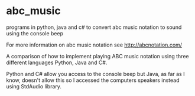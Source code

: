 abc_music
=========

programs in python, java and c# to convert abc music notation to sound using the console beep 


For more information on abc music notation see http://abcnotation.com/

A comparison of how to implement playing ABC music notation using three different languages Python, Java and C#.

Python and C# allow you access to the console beep but Java, as far as I know, doesn't allow this so I accessed the 
computers speakers instead using StdAudio library.


